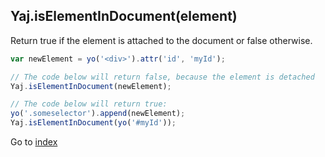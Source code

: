 ## Yaj.isElementInDocument(element)

Return true if the element is attached to the document or false otherwise.


```javascript
var newElement = yo('<div>').attr('id', 'myId');

// The code below will return false, because the element is detached
Yaj.isElementInDocument(newElement);

// The code below will return true:
yo('.someselector').append(newElement);
Yaj.isElementInDocument(yo('#myId'));
```

Go to [index](index.md)
